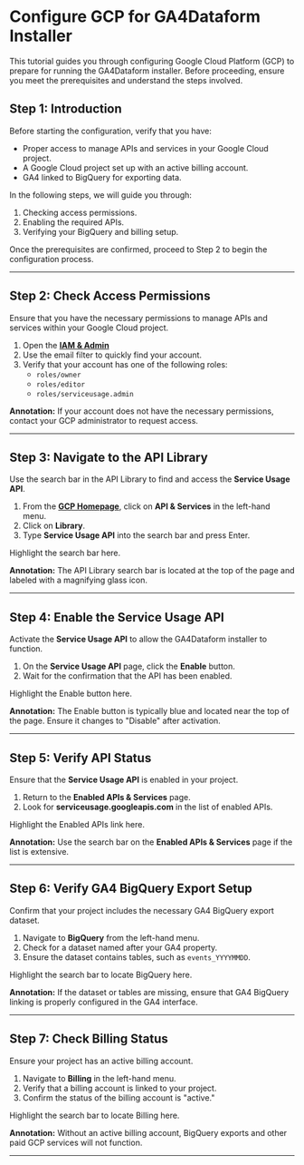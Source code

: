 # Configure GCP for GA4Dataform Installer

This tutorial guides you through configuring Google Cloud Platform (GCP) to prepare for running the GA4Dataform installer. Before proceeding, ensure you meet the prerequisites and understand the steps involved.

## Step 1: Introduction

Before starting the configuration, verify that you have:

- Proper access to manage APIs and services in your Google Cloud project.
- A Google Cloud project set up with an active billing account.
- GA4 linked to BigQuery for exporting data.

In the following steps, we will guide you through:

1. Checking access permissions.
2. Enabling the required APIs.
3. Verifying your BigQuery and billing setup.

Once the prerequisites are confirmed, proceed to Step 2 to begin the configuration process.

---

## Step 2: Check Access Permissions

Ensure that you have the necessary permissions to manage APIs and services within your Google Cloud project.

1. Open the [**IAM & Admin**](https://console.cloud.google.com/iam-admin)
2. <walkthrough-spotlight-pointer cssSelector="[sandboxuid='4']">Use the email filter to quickly find your account.</walkthrough-spotlight-pointer>
4. Verify that your account has one of the following roles:
   - `roles/owner`
   - `roles/editor`
   - `roles/serviceusage.admin`

**Annotation:** If your account does not have the necessary permissions, contact your GCP administrator to request access.

---

## Step 3: Navigate to the API Library

Use the search bar in the API Library to find and access the **Service Usage API**.

1. From the [**GCP Homepage**](https://console.cloud.google.com/), click on **API & Services** in the left-hand menu.
2. Click on **Library**.
3. Type **Service Usage API** into the search bar and press Enter.

<walkthrough-spotlight-pointer cssSelector="#pcc-search-container">
Highlight the search bar here.
</walkthrough-spotlight-pointer>

**Annotation:** The API Library search bar is located at the top of the page and labeled with a magnifying glass icon.

---

## Step 4: Enable the Service Usage API

Activate the **Service Usage API** to allow the GA4Dataform installer to function.

1. On the **Service Usage API** page, click the **Enable** button.
2. Wait for the confirmation that the API has been enabled.

<walkthrough-spotlight-pointer cssSelector="button[aria-label='Enable']">
Highlight the Enable button here.
</walkthrough-spotlight-pointer>

**Annotation:** The Enable button is typically blue and located near the top of the page. Ensure it changes to "Disable" after activation.

---

## Step 5: Verify API Status

Ensure that the **Service Usage API** is enabled in your project.

1. Return to the **Enabled APIs & Services** page.
2. Look for **serviceusage.googleapis.com** in the list of enabled APIs.

<walkthrough-spotlight-pointer cssSelector="nav-item-link[title='Enabled APIs & Services']">
Highlight the Enabled APIs link here.
</walkthrough-spotlight-pointer>

**Annotation:** Use the search bar on the **Enabled APIs & Services** page if the list is extensive.

---

## Step 6: Verify GA4 BigQuery Export Setup

Confirm that your project includes the necessary GA4 BigQuery export dataset.

1. Navigate to **BigQuery** from the left-hand menu.
2. Check for a dataset named after your GA4 property.
3. Ensure the dataset contains tables, such as `events_YYYYMMDD`.

<walkthrough-spotlight-pointer cssSelector="#pcc-search-container">
Highlight the search bar to locate BigQuery here.
</walkthrough-spotlight-pointer>

**Annotation:** If the dataset or tables are missing, ensure that GA4 BigQuery linking is properly configured in the GA4 interface.

---

## Step 7: Check Billing Status

Ensure your project has an active billing account.

1. Navigate to **Billing** in the left-hand menu.
2. Verify that a billing account is linked to your project.
3. Confirm the status of the billing account is "active."

<walkthrough-spotlight-pointer cssSelector="#pcc-search-container">
Highlight the search bar to locate Billing here.
</walkthrough-spotlight-pointer>

**Annotation:** Without an active billing account, BigQuery exports and other paid GCP services will not function.

---
